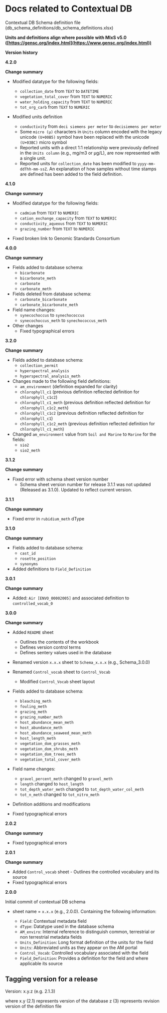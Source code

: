 # Docs related to Contextual DB
Contextual DB Schema definition file (db_schema_definitions/db_schema_definitions.xlsx)

**Units and definitions align where possible with MIxS v5.0 ([https://gensc.org/index.html](https://www.gensc.org/index.html))**

**Version history**

**4.2.0**

**Change summary**

- Modified datatype for the following fields:
    - `collection_date` from `TEXT` to `DATETIME`
    - `vegetation_total_cover` from `TEXT` to `NUMERIC`
    - `water_holding_capacity` from `TEXT` to `NUMERIC`
    - `tot_org_carb` from `TEXT` to `NUMERIC`

- Modified units definition
    - `conductivity` from `deci siemens per meter` to `decisiemens per meter`
    - Some `micro (μ)` characters in `Units` column encoded with the legacy unicode `(U+00B5)` symbol have been replaced with the unicode `(U+03BC)` micro symbol
    - Reported units with a direct 1:1 relationship were previously defined in the `Units column` (e.g., mg/m3 or μg/L), are now represented with a single unit.
    - Reported units for `collection_date` has been modified to `yyyy-mm-ddThh-mm-ssZ`. An explanation of how samples without time stamps are defined has been added to the field definition.

**4.1.0**

**Change summary**

- Modified datatype for the following fields:
    - `cadmium` from `TEXT` to `NUMERIC`
    - `cation_exchange_capacity` from `TEXT` to `NUMERIC`
    - `conductivity_aqueous` from `TEXT` to `NUMERIC`
    - `grazing_number` from `TEXT` to `NUMERIC`

- Fixed broken link to Genomic Standards Consortium

**4.0.0**

**Change summary**

- Fields added to database schema:
    - `bicarbonate`
    - `bicarbonate_meth`
    - `carbonate`
    - `carbonate_meth`
- Fields deleted from database schema:
    - `carbonate_bicarbonate`
    - `carbonate_bicarbonate_meth`
- Field name changes:
    - `synecochoccus` to `synechococcus`
    - `synecochoccus_meth` to `synechococcus_meth`
- Other changes 
    - Fixed typographical errors

**3.2.0**

**Change summary**

- Fields added to database schema: 
    - `collection_permit`
    - `hyperspectral_analysis`
    - `hyperspectral_analysis_meth`
- Changes made to the following field definitions:
    - `am_environment` (definition expanded for clarity)
    - `chlorophyll_c1` (previous definition reflected definition for `chlorophyll_c1c2`)
    - `chlorophyll_c1_meth` (previous definition reflected definition for `chlorophyll_c1c2_meth`)
    - `chlorophyll_c1c2` (previous definition reflected definition for `chlorophyll_c1`)
    - `chlorophyll_c1c2_meth` (previous definition reflected definition for `chlorophyll_c1_meth`)
- Changed `am_environment` value from `Soil and Marine` to `Marine` for the fields:
    - `sio2`
    - `sio2_meth`

**3.1.2**

**Change summary**

- Fixed error with schema sheet version number
    - Schema sheet version number for release 3.1.1 was not updated (Released as 3.1.0). Updated to reflect current version.

**3.1.1**

**Change summary**

- Fixed error in `rubidium_meth` dType

**3.1.0**

**Change summary**

- Fields added to database schema:
    - `cast_id`
    - `rosette_position`
    - `synonyms`
- Added definitions to `Field_Definition` 

**3.0.1**

**Change summary**
- Added: `Air [ENVO_00002005]` and associated definition to `controlled_vocab_0`

**3.0.0**

**Change summary**
- Added `README` sheet
     - Outlines the contents of the workbook
     - Defines version control terms
     - Defines sentery values used in the database
- Renamed version `x.x.x` sheet to `Schema_x.x.x` (e.g., Schema_3.0.0)
- Renamed `Control_vocab` sheet to `Control_Vocab`
    - Modified `Control_Vocab` sheet layout
- Fields added to database schema:
    - `bleaching_meth`
    - `fouling_meth`
    - `grazing_meth`
    - `grazing_number_meth`
    - `host_abundance_mean_meth`
    - `host_abundance_meth`
    - `host_abundance_seaweed_mean_meth`
    - `host_length_meth`
    - `vegetation_dom_grasses_meth`
    - `vegetation_dom_shrubs_meth`
    - `vegetation_dom_trees_meth`
    - `vegetation_total_cover_meth`

- Field name changes:
    - `gravel_percent_meth` changed to `gravel_meth`
    - `length` changed to `host_length`
    - `tot_depth_water_meth` changed to `tot_depth_water_col_meth`
    - `tot_n_meth` changed to `tot_nitro_meth`

- Definition additions and modifications
- Fixed typographical errors

**2.0.2**

**Change summary**
 - Fixed typographical errors

**2.0.1**

**Change summary**
- Added `Control_vocab` sheet
        - Outlines the controlled vocabulary and its source
- Fixed typographical errors

**2.0.0**
    
Initial commit of contextual DB schema
- sheet name = `x.x.x` <version number> (e.g., 2.0.0). Containing the following information:
    - `Field`: Contextual metadata field
    - `dType`: Datatype used in the database schema
    - `AM_enviro`: Internal reference to distinguish common, terrestrial or non terrestrial metadata fields
    - `Units_Definition`: Long format definition of the units for the field
    - `Units`: Abbreviated units as they appear on the AM portal
    - `Control_Vocab`: Controlled vocabulary associated with the field
    - `Field_Definition`: Provides a definition for the field and where applicable its source

## Tagging version for a release

Version: x.y.z (e.g. 2.1.3)

where 
x.y (2.1) represents version of the database 
z (3) represents revision version of the definition file
